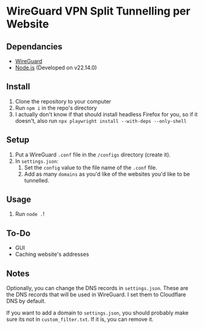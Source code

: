 # WireGuard VPN Split Tunnelling per Website

## Dependancies
- [WireGuard](https://www.wireguard.com/install/)
- [Node.js](https://nodejs.org/en/download) (Developed on v22.14.0)

## Install

1. Clone the repository to your computer
2. Run `npm i` in the repo's directory
3. I actually don't know if that should install headless Firefox for you, so if it doesn't, also run `npx playwright install --with-deps --only-shell`

## Setup

1. Put a WireGuard `.conf` file in the `/configs` directory (create it).
2. In `settings.json`:
    1. Set the `config` value to the file name of the `.conf` file.
    2. Add as many `domains` as you'd like of the websites you'd like to be tunnelled.

## Usage

1. Run `node .`!


## To-Do

- GUI
- Caching website's addresses


## Notes

Optionally, you can change the DNS records in `settings.json`. These are the DNS records that will be used in WireGuard. I set them to Cloudflare DNS by default.

If you want to add a domain to `settings.json`, you should probably make sure its not in `custom_filter.txt`. If it is, you can remove it.